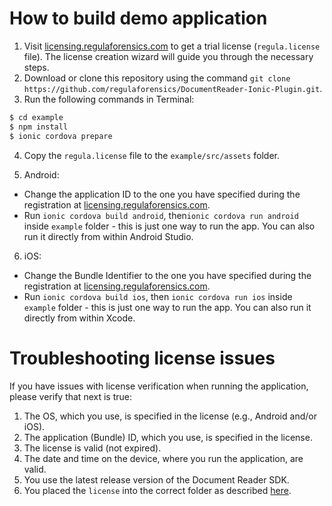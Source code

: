 # How to build demo application
1. Visit [licensing.regulaforensics.com](https://licensing.regulaforensics.com) to get a trial license (`regula.license` file). The license creation wizard will guide you through the necessary steps.
2. Download or clone this repository using the command `git clone https://github.com/regulaforensics/DocumentReader-Ionic-Plugin.git`.
3. Run the following commands in Terminal:
```bash
$ cd example
$ npm install
$ ionic cordova prepare
```
4. Copy the `regula.license` file to the `example/src/assets` folder.

5. Android:
  * Change the application ID to the one you have specified during the registration at [licensing.regulaforensics.com](https://licensing.regulaforensics.com).
  * Run `ionic cordova build android`, then`ionic cordova run android` inside `example` folder - this is just one way to run the app. You can also run it directly from within Android Studio.

6. iOS:
  * Change the Bundle Identifier to the one you have specified during the registration at [licensing.regulaforensics.com](https://licensing.regulaforensics.com).
  * Run `ionic cordova build ios`, then `ionic cordova run ios` inside `example` folder - this is just one way to run the app. You can also run it directly from within Xcode.


# Troubleshooting license issues
If you have issues with license verification when running the application, please verify that next is true:
1. The OS, which you use, is specified in the license (e.g., Android and/or iOS).
2. The application (Bundle) ID, which you use, is specified in the license.
3. The license is valid (not expired).
4. The date and time on the device, where you run the application, are valid.
5. You use the latest release version of the Document Reader SDK.
6. You placed the `license` into the correct folder as described [here](#how-to-build-demo-application).
